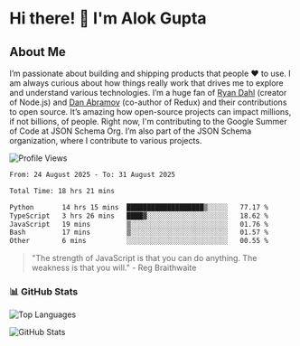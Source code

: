 # Hi there! 👋 I'm Alok Gupta

## About Me
I’m passionate about building and shipping products that people ❤️ to use. I am always curious about how things really work that drives me to explore and understand various technologies. I’m a huge fan of [Ryan Dahl](https://github.com/ry) (creator of Node.js) and [Dan Abramov](https://github.com/gaearon) (co-author of Redux) and their contributions to open source. It’s amazing how open-source projects can impact millions, if not billions, of people. Right now, I'm contributing to the Google Summer of Code at JSON Schema Org. I’m also part of the JSON Schema organization, where I contribute to various projects.

![Profile Views](https://komarev.com/ghpvc/?username=aialok&label=Profile%20views&color=0e75b6&style=flat)

<!--START_SECTION:waka-->

```txt
From: 24 August 2025 - To: 31 August 2025

Total Time: 18 hrs 21 mins

Python       14 hrs 15 mins  ███████████████████▒░░░░░   77.17 %
TypeScript   3 hrs 26 mins   ████▓░░░░░░░░░░░░░░░░░░░░   18.62 %
JavaScript   19 mins         ▒░░░░░░░░░░░░░░░░░░░░░░░░   01.76 %
Bash         17 mins         ▒░░░░░░░░░░░░░░░░░░░░░░░░   01.57 %
Other        6 mins          ░░░░░░░░░░░░░░░░░░░░░░░░░   00.55 %
```

<!--END_SECTION:waka-->

> "The strength of JavaScript is that you can do anything. The weakness is that you will." - Reg Braithwaite



### 📊 GitHub Stats
![Top Languages](https://github-readme-stats.vercel.app/api/top-langs/?username=aialok&layout=compact)

![GitHub Stats](https://github-readme-stats-peach-pi.vercel.app/api?username=aialok&show_icons=true&hide_title=true&include_all_commits=true&count_private=true&bg_color=45,2b8eaf,b222a8&text_color=ffffff&icon_color=ffffff&title_color=ffffff&border_color=000000)




